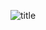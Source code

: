 ![title](https://image.baidu.com/search/detail?ct=503316480&z=0&ipn=d&word=%E7%99%BE%E5%BA%A6%E5%9B%BE%E7%89%87&step_word=&hs=0&pn=7&spn=0&di=9680&pi=0&rn=1&tn=baiduimagedetail&is=0%2C0&istype=0&ie=utf-8&oe=utf-8&in=&cl=2&lm=-1&st=undefined&cs=2888261511%2C2808819884&os=4015764697%2C1605991697&simid=4293726288%2C614624604&adpicid=0&lpn=0&ln=1451&fr=&fmq=1602674217665_R&fm=&ic=undefined&s=undefined&hd=undefined&latest=undefined&copyright=undefined&se=&sme=&tab=0&width=undefined&height=undefined&face=undefined&ist=&jit=&cg=&bdtype=0&oriquery=&objurl=http%3A%2F%2Fcdn.qiancipai.com%2F190305170514872174.jpg&fromurl=ippr_z2C%24qAzdH3FAzdH3Ffjss_z%26e3B180_z%26e3BvvAzdH3Fo1hAzdH3Fr6517vp-n0bnd99_z%26e3Bip4s&gsm=8&rpstart=0&rpnum=0&islist=&querylist=&force=undefined)
